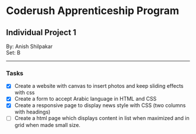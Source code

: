 # Coderush Apprenticeship Program
## Individual Project 1

By: Anish Shilpakar  
Set: B

<hr>

### Tasks 
- [X] Create a website with canvas to insert photos and keep sliding effects with css
- [X] Create a form to accept Arabic language in HTML and CSS
- [X] Create a responsive page to display news style with CSS (two columns with headings)
- [ ] Create a html page which displays content in list when maximized and in grid when made small size.